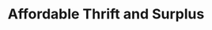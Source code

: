 ---
title: "Affordable Thrift and Surplus"
url: /bountiful/affordable-thrift-and-surplus/
shop: charity
---